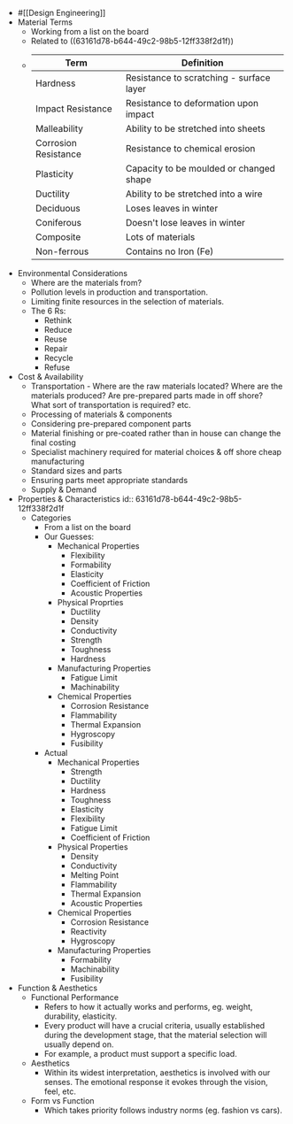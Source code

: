 - #[[Design Engineering]]
- Material Terms
	- Working from a list on the board
	- Related to ((63161d78-b644-49c2-98b5-12ff338f2d1f))
	- | Term                 | Definition                               |
	  | -------------------- | ---------------------------------------- |
	  | Hardness             | Resistance to scratching - surface layer |
	  | Impact Resistance    | Resistance to deformation upon impact    |
	  | Malleability         | Ability to be stretched into sheets      |
	  | Corrosion Resistance | Resistance to chemical erosion           |
	  | Plasticity           | Capacity to be moulded or changed shape  |
	  | Ductility            | Ability to be stretched into a wire      |
	  | Deciduous            | Loses leaves in winter                   |
	  | Coniferous           | Doesn't lose leaves in winter            |
	  | Composite            | Lots of materials                        |
	  | Non-ferrous          | Contains no Iron (Fe)                    |
- Environmental Considerations
	- Where are the materials from?
	- Pollution levels in production and transportation.
	- Limiting finite resources in the selection of materials.
	- The 6 Rs:
		- Rethink
		- Reduce
		- Reuse
		- Repair
		- Recycle
		- Refuse
- Cost & Availability
	- Transportation - Where are the raw materials located? Where are the materials produced? Are pre-prepared parts made in off shore? What sort of transportation is required? etc.
	- Processing of materials & components
	- Considering pre-prepared component parts
	- Material finishing or pre-coated rather than in house can change the final costing
	- Specialist machinery required for material choices & off shore cheap manufacturing
	- Standard sizes and parts
	- Ensuring parts meet appropriate standards
	- Supply & Demand
- Properties & Characteristics
  id:: 63161d78-b644-49c2-98b5-12ff338f2d1f
	- Categories
		- From a list on the board
		- Our Guesses:
			- Mechanical Properties
				- Flexibility
				- Formability
				- Elasticity
				- Coefficient of Friction
				- Acoustic Properties
			- Physical Proprties
				- Ductility
				- Density
				- Conductivity
				- Strength
				- Toughness
				- Hardness
			- Manufacturing Properties
				- Fatigue Limit
				- Machinability
			- Chemical Properties
				- Corrosion Resistance
				- Flammability
				- Thermal Expansion
				- Hygroscopy
				- Fusibility
		- Actual
			- Mechanical Properties
				- Strength
				- Ductility
				- Hardness
				- Toughness
				- Elasticity
				- Flexibility
				- Fatigue Limit
				- Coefficient of Friction
			- Physical Properties
				- Density
				- Conductivity
				- Melting Point
				- Flammability
				- Thermal Expansion
				- Acoustic Properties
			- Chemical Properties
				- Corrosion Resistance
				- Reactivity
				- Hygroscopy
			- Manufacturing Properties
				- Formability
				- Machinability
				- Fusibility
- Function & Aesthetics
	- Functional Performance
		- Refers to how it actually works and performs, eg. weight, durability, elasticity.
		- Every product will have a crucial criteria, usually established during the development stage, that the material selection will usually depend on.
		- For example, a product must support a specific load.
	- Aesthetics
		- Within its widest interpretation, aesthetics is involved with our senses. The emotional response it evokes through the vision, feel, etc.
	- Form vs Function
		- Which takes priority follows industry norms (eg. fashion vs cars).